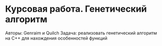 # Курсовая работа. Генетический алгоритм
Авторы: Genraim и Quilch
Задача: реализовать генетический алгоритм на С++ для нахождения особенностей функций
